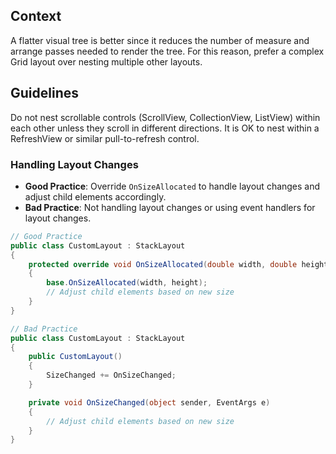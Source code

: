 ## Context

A flatter visual tree is better since it reduces the number of measure and arrange passes needed to render the tree. For this reason, prefer a complex Grid layout over nesting multiple other layouts.

## Guidelines

Do not nest scrollable controls (ScrollView, CollectionView, ListView) within each other unless they scroll in different directions. It is OK to nest within a RefreshView or similar pull-to-refresh control.

### Handling Layout Changes
- **Good Practice**: Override `OnSizeAllocated` to handle layout changes and adjust child elements accordingly.
- **Bad Practice**: Not handling layout changes or using event handlers for layout changes.

```csharp
// Good Practice
public class CustomLayout : StackLayout
{
    protected override void OnSizeAllocated(double width, double height)
    {
        base.OnSizeAllocated(width, height);
        // Adjust child elements based on new size
    }
}

// Bad Practice
public class CustomLayout : StackLayout
{
    public CustomLayout()
    {
        SizeChanged += OnSizeChanged;
    }

    private void OnSizeChanged(object sender, EventArgs e)
    {
        // Adjust child elements based on new size
    }
}
```